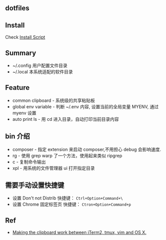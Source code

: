 dotfiles
---

## Install
Check [Install Script](./install.sh)

## Summary
- ~/.config 用户配置文件目录
- ~/.local 本系统适配的软件目录

## Feature
- common clipboard - 系统级的共享粘贴板
- global env variable - 判断 ~/.env 内容, 设置当前的全局变量 MYENV, 通过 myenv 设置
- auto print ls - 用 cd 进入目录，自动打印当前目录内容

## bin 介绍
- composer - 指定 extension 来启动 composer,不用担心 debug 会影响速度.
- rg - 使用 grep warp 了一个方法，使用起来类似 ripgrep
- c - 复制命令输出
- xpl - 用系统的文件管理器 ui 打开指定目录

## 需要手动设置快捷键
- 设置 Don't not Distrib 快捷键： `Ctrl+Option+Command+\`
- 设置 Chrome 固定标签页 快捷键： `Ctron+Option+Command+p`

## Ref
- [Making the clipboard work between iTerm2, tmux, vim and OS X.](https://evertpot.com/osx-tmux-vim-copy-paste-clipboard/)

